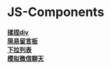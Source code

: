 # JS-Components

 [**揉捏div**](https://sasa0429.github.io/JS-Components/freeModifyDiv/index.html)  
 [**简易留言板**](https://sasa0429.github.io/JS-Components/simpleMessageBoard/index.html)  
 [**下拉列表**](https://sasa0429.github.io/JS-Components/dropDownList/index.html)  
 [**模拟微信聊天**](https://sasa0429.github.io/JS-Components/imitateChat/index.html) 
